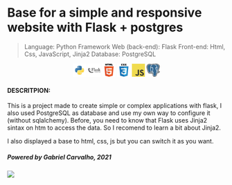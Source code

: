 # Base for a simple and responsive website with Flask + postgres

> Language: Python
>  Framework Web (back-end): Flask
>  Front-end: Html, Css, JavaScript, Jinja2
>  Database: PostgreSQL

<div align="center">
<code><img height="30" src="https://raw.githubusercontent.com/github/explore/80688e429a7d4ef2fca1e82350fe8e3517d3494d/topics/python/python.png"></code>
<code><img height="30" src="https://raw.githubusercontent.com/github/explore/80688e429a7d4ef2fca1e82350fe8e3517d3494d/topics/flask/flask.png"></code>
<code><img height="30" src="https://raw.githubusercontent.com/github/explore/80688e429a7d4ef2fca1e82350fe8e3517d3494d/topics/html/html.png"></code>
<code><img height="30" src="https://raw.githubusercontent.com/github/explore/80688e429a7d4ef2fca1e82350fe8e3517d3494d/topics/css/css.png"></code>
<code><img height="30" src="https://raw.githubusercontent.com/github/explore/80688e429a7d4ef2fca1e82350fe8e3517d3494d/topics/javascript/javascript.png"></code>
<code><img height="30" 
src="https://raw.githubusercontent.com/github/explore/80688e429a7d4ef2fca1e82350fe8e3517d3494d/topics/postgresql/postgresql.png"></code>
</div>


#### DESCRITPION:

This is a project made to create simple or complex applications with flask, I also used PostgreSQL as database and use my own way to configure it (without sqlalchemy). 
Before, you need to know that Flask uses Jinja2 sintax on htm to access the data. So I recomend to learn a bit about Jinja2.

I also displayed a base to html, css, js but you can switch it as you want.
<br>
##### Powered by Gabriel Carvalho, 2021
<a src='https://github.com/GabPhoenix' alt='GabPhoenix Github'>
<img src='https://img.shields.io/github/followers/GabPhoenix?color=%232d2d2d&logo=github&style=for-the-badge'></a>
